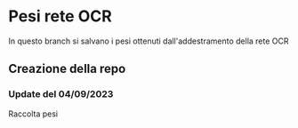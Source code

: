# Pesi rete OCR

In questo branch si salvano i pesi ottenuti dall'addestramento della rete OCR

## Creazione della repo
### Update del 04/09/2023
Raccolta pesi
